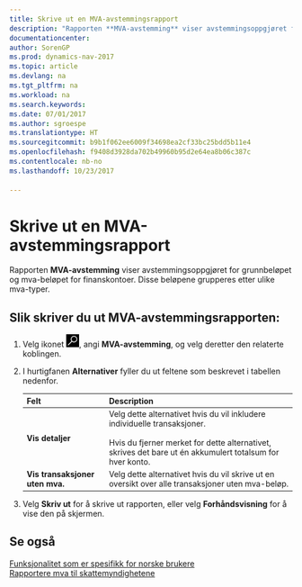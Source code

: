 ```yaml
---
title: Skrive ut en MVA-avstemmingsrapport
description: "Rapporten **MVA-avstemming** viser avstemmingsoppgjøret for grunnbeløpet og mva-beløpet for finanskontoer. Disse beløpene grupperes etter ulike mva-typer."
documentationcenter: 
author: SorenGP
ms.prod: dynamics-nav-2017
ms.topic: article
ms.devlang: na
ms.tgt_pltfrm: na
ms.workload: na
ms.search.keywords: 
ms.date: 07/01/2017
ms.author: sgroespe
ms.translationtype: HT
ms.sourcegitcommit: b9b1f062ee6009f34698ea2cf33bc25bdd5b11e4
ms.openlocfilehash: f9408d3928da702b49960b95d2e64ea8b06c387c
ms.contentlocale: nb-no
ms.lasthandoff: 10/23/2017

---
```

# <a name="how-to-print-a-vat-reconciliation-report"></a>Skrive ut en MVA-avstemmingsrapport
Rapporten **MVA-avstemming** viser avstemmingsoppgjøret for grunnbeløpet og mva-beløpet for finanskontoer. Disse beløpene grupperes etter ulike mva-typer.  

## <a name="to-print-the-vat-reconciliation-report"></a>Slik skriver du ut MVA-avstemmingsrapporten:  

1.  Velg ikonet ![Søk etter side eller rapport](../../media/ui-search/search_small.png "Søk etter side eller rapport"), angi **MVA-avstemming**, og velg deretter den relaterte koblingen.  
2.  I hurtigfanen **Alternativer** fyller du ut feltene som beskrevet i tabellen nedenfor.  

    |Felt|Description|  
    |---------------------------------|---------------------------------------|  
    |**Vis detaljer**|Velg dette alternativet hvis du vil inkludere individuelle transaksjoner.<br /><br /> Hvis du fjerner merket for dette alternativet, skrives det bare ut én akkumulert totalsum for hver konto.|  
    |**Vis transaksjoner uten mva.**|Velg dette alternativet hvis du vil skrive ut en oversikt over alle transaksjoner uten mva-beløp.|  

3.  Velg **Skriv ut** for å skrive ut rapporten, eller velg **Forhåndsvisning** for å vise den på skjermen.  

## <a name="see-also"></a>Se også  
 [Funksjonalitet som er spesifikk for norske brukere](norway-local-functionality.md)   
 [Rapportere mva til skattemyndighetene](../../finance-how-report-vat.md)


